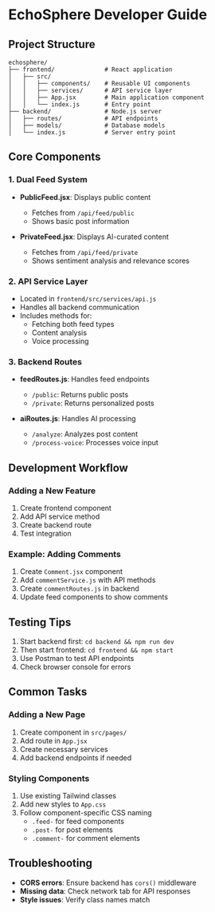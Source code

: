 # EchoSphere Developer Guide

## Project Structure
```
echosphere/
├── frontend/              # React application
│   ├── src/
│   │   ├── components/    # Reusable UI components
│   │   ├── services/      # API service layer
│   │   ├── App.jsx        # Main application component
│   │   └── index.js       # Entry point
├── backend/               # Node.js server
│   ├── routes/            # API endpoints
│   ├── models/            # Database models
│   └── index.js           # Server entry point
```

## Core Components

### 1. Dual Feed System
- **PublicFeed.jsx**: Displays public content
  - Fetches from `/api/feed/public`
  - Shows basic post information

- **PrivateFeed.jsx**: Displays AI-curated content
  - Fetches from `/api/feed/private`
  - Shows sentiment analysis and relevance scores

### 2. API Service Layer
- Located in `frontend/src/services/api.js`
- Handles all backend communication
- Includes methods for:
  - Fetching both feed types
  - Content analysis
  - Voice processing

### 3. Backend Routes
- **feedRoutes.js**: Handles feed endpoints
  - `/public`: Returns public posts
  - `/private`: Returns personalized posts

- **aiRoutes.js**: Handles AI processing
  - `/analyze`: Analyzes post content
  - `/process-voice`: Processes voice input

## Development Workflow

### Adding a New Feature
1. Create frontend component
2. Add API service method
3. Create backend route
4. Test integration

### Example: Adding Comments
1. Create `Comment.jsx` component
2. Add `commentService.js` with API methods
3. Create `commentRoutes.js` in backend
4. Update feed components to show comments

## Testing Tips
1. Start backend first: `cd backend && npm run dev`
2. Then start frontend: `cd frontend && npm start`
3. Use Postman to test API endpoints
4. Check browser console for errors

## Common Tasks

### Adding a New Page
1. Create component in `src/pages/`
2. Add route in `App.jsx`
3. Create necessary services
4. Add backend endpoints if needed

### Styling Components
1. Use existing Tailwind classes
2. Add new styles to `App.css`
3. Follow component-specific CSS naming
   - `.feed-` for feed components
   - `.post-` for post elements
   - `.comment-` for comment elements

## Troubleshooting
- **CORS errors**: Ensure backend has `cors()` middleware
- **Missing data**: Check network tab for API responses
- **Style issues**: Verify class names match